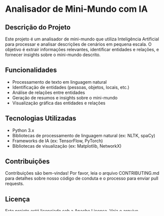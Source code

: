 # Analisador de Mini-Mundo com IA

## Descrição do Projeto

Este projeto é um analisador de mini-mundo que utiliza Inteligência Artificial para processar e analisar descrições de cenários em pequena escala. O objetivo é extrair informações relevantes, identificar entidades e relações, e fornecer insights sobre o mini-mundo descrito.

## Funcionalidades

- Processamento de texto em linguagem natural
- Identificação de entidades (pessoas, objetos, locais, etc.)
- Análise de relações entre entidades
- Geração de resumos e insights sobre o mini-mundo
- Visualização gráfica das entidades e relações

## Tecnologias Utilizadas

- Python 3.x
- Bibliotecas de processamento de linguagem natural (ex: NLTK, spaCy)
- Frameworks de IA (ex: TensorFlow, PyTorch)
- Bibliotecas de visualização (ex: Matplotlib, NetworkX)

## Contribuições

Contribuições são bem-vindas! Por favor, leia o arquivo CONTRIBUTING.md para detalhes sobre nosso código de conduta e o processo para enviar pull requests.

## Licença

Este projeto está licenciado sob a Apache License. Veja o arquivo LICENSE.md para mais detalhes.